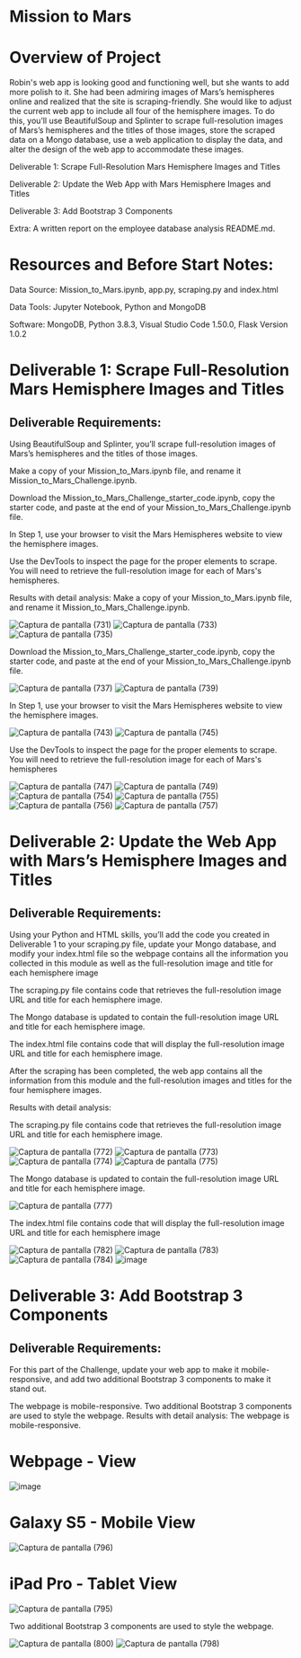 # Mission to Mars

# Overview of Project

Robin's web app is looking good and functioning well, but she wants to add more polish to it. She had been admiring images of Mars’s hemispheres online and realized that the site is scraping-friendly. She would like to adjust the current web app to include all four of the hemisphere images. To do this, you’ll use BeautifulSoup and Splinter to scrape full-resolution images of Mars’s hemispheres and the titles of those images, store the scraped data on a Mongo database, use a web application to display the data, and alter the design of the web app to accommodate these images.

Deliverable 1: Scrape Full-Resolution Mars Hemisphere Images and Titles

Deliverable 2: Update the Web App with Mars Hemisphere Images and Titles

Deliverable 3: Add Bootstrap 3 Components

Extra: A written report on the employee database analysis README.md.

# Resources and Before Start Notes:

Data Source: Mission_to_Mars.ipynb, app.py, scraping.py and index.html

Data Tools: Jupyter Notebook, Python and MongoDB

Software: MongoDB, Python 3.8.3, Visual Studio Code 1.50.0, Flask Version 1.0.2

# Deliverable 1: Scrape Full-Resolution Mars Hemisphere Images and Titles
## Deliverable Requirements:
Using BeautifulSoup and Splinter, you’ll scrape full-resolution images of Mars’s hemispheres and the titles of those images.

Make a copy of your Mission_to_Mars.ipynb file, and rename it Mission_to_Mars_Challenge.ipynb.

Download the Mission_to_Mars_Challenge_starter_code.ipynb, copy the starter code, and paste at the end of your Mission_to_Mars_Challenge.ipynb file.

In Step 1, use your browser to visit the Mars Hemispheres website to view the hemisphere images.

Use the DevTools to inspect the page for the proper elements to scrape. You will need to retrieve the full-resolution image for each of Mars's hemispheres.

Results with detail analysis:
Make a copy of your Mission_to_Mars.ipynb file, and rename it Mission_to_Mars_Challenge.ipynb.

![Captura de pantalla (731)](https://user-images.githubusercontent.com/86340630/136678227-c35c57ae-eacd-45f9-b206-05af9876f935.png)
![Captura de pantalla (733)](https://user-images.githubusercontent.com/86340630/136678240-a2a281b6-1573-48df-824f-2e60a410ca3b.png)
![Captura de pantalla (735)](https://user-images.githubusercontent.com/86340630/136678357-6d17e036-62af-49b3-a948-b29f009a42df.png)

Download the Mission_to_Mars_Challenge_starter_code.ipynb, copy the starter code, and paste at the end of your Mission_to_Mars_Challenge.ipynb file.

![Captura de pantalla (737)](https://user-images.githubusercontent.com/86340630/136678522-9ebb01da-6234-4379-bc72-9c765c92cc11.png)
![Captura de pantalla (739)](https://user-images.githubusercontent.com/86340630/136679348-a8087666-6648-4e75-9461-81430974a33d.png)

In Step 1, use your browser to visit the Mars Hemispheres website to view the hemisphere images.

![Captura de pantalla (743)](https://user-images.githubusercontent.com/86340630/136709536-da24f014-5a9b-412d-957c-3371d51dac25.png)
![Captura de pantalla (745)](https://user-images.githubusercontent.com/86340630/136709593-6703f89d-8810-4248-83d6-55259fdc9ccb.png)

Use the DevTools to inspect the page for the proper elements to scrape. You will need to retrieve the full-resolution image for each of Mars's hemispheres

![Captura de pantalla (747)](https://user-images.githubusercontent.com/86340630/136709690-05125d78-3aee-42a0-a74a-1b254d773de5.png)
![Captura de pantalla (749)](https://user-images.githubusercontent.com/86340630/136709733-c6c64549-4d58-49f3-887c-7cdb0dc9e417.png)
![Captura de pantalla (754)](https://user-images.githubusercontent.com/86340630/136709827-07547c2d-b88d-456b-9a92-33707f81e731.png)
![Captura de pantalla (755)](https://user-images.githubusercontent.com/86340630/136709853-db04f436-cf9f-4620-a4af-72b488293a0d.png)
![Captura de pantalla (756)](https://user-images.githubusercontent.com/86340630/136709878-188cbf49-1b0d-41fb-b0c2-db43f87a4a40.png)
![Captura de pantalla (757)](https://user-images.githubusercontent.com/86340630/136709893-8b23d1c9-ed35-4d97-9196-bfd3d7c137ac.png)

# Deliverable 2: Update the Web App with Mars’s Hemisphere Images and Titles

## Deliverable Requirements:

Using your Python and HTML skills, you’ll add the code you created in Deliverable 1 to your scraping.py file, update your Mongo database, and modify your index.html file so the webpage contains all the information you collected in this module as well as the full-resolution image and title for each hemisphere image

The scraping.py file contains code that retrieves the full-resolution image URL and title for each hemisphere image.

The Mongo database is updated to contain the full-resolution image URL and title for each hemisphere image.

The index.html file contains code that will display the full-resolution image URL and title for each hemisphere image.

After the scraping has been completed, the web app contains all the information from this module and the full-resolution images and titles for the four hemisphere images.

Results with detail analysis:

The scraping.py file contains code that retrieves the full-resolution image URL and title for each hemisphere image.

![Captura de pantalla (772)](https://user-images.githubusercontent.com/86340630/136710567-e9c8c3b9-bf43-4a26-b3b1-970fed54b40f.png)
![Captura de pantalla (773)](https://user-images.githubusercontent.com/86340630/136710577-e62fbbb8-6028-4b6d-abbb-19d12580ae60.png)
![Captura de pantalla (774)](https://user-images.githubusercontent.com/86340630/136710494-484a4ede-bc6b-404f-9c65-2097a824ed2b.png)
![Captura de pantalla (775)](https://user-images.githubusercontent.com/86340630/136710515-569bd66a-a4e5-4445-90b0-d04795dcf2e6.png)

The Mongo database is updated to contain the full-resolution image URL and title for each hemisphere image.

![Captura de pantalla (777)](https://user-images.githubusercontent.com/86340630/136710666-53aba9da-81b7-4540-b5f0-6c7505dc10d7.png)

The index.html file contains code that will display the full-resolution image URL and title for each hemisphere image

![Captura de pantalla (782)](https://user-images.githubusercontent.com/86340630/136710774-35615632-7f81-4c6d-a7b8-0e554e9fd29f.png)
![Captura de pantalla (783)](https://user-images.githubusercontent.com/86340630/136710789-06e5e98a-8a23-4b47-a87a-71228a398ba4.png)
![Captura de pantalla (784)](https://user-images.githubusercontent.com/86340630/136710854-9e4e3035-b73c-483c-9844-5205db4a58af.png)
![image](https://user-images.githubusercontent.com/86340630/136710840-7aeafbe2-3cbb-4ea3-8e8f-f9db3abd7523.png)

# Deliverable 3: Add Bootstrap 3 Components
## Deliverable Requirements:
For this part of the Challenge, update your web app to make it mobile-responsive, and add two additional Bootstrap 3 components to make it stand out.

The webpage is mobile-responsive.
Two additional Bootstrap 3 components are used to style the webpage.
Results with detail analysis:
The webpage is mobile-responsive.

# Webpage - View

![image](https://user-images.githubusercontent.com/86340630/136712192-a5e2d31c-f6b7-4707-90ae-0c0707f9ce0f.png)

# Galaxy S5 - Mobile View

![Captura de pantalla (796)](https://user-images.githubusercontent.com/86340630/136712266-a5a62415-3db2-4ee2-9285-88c92bd7a3e9.png)

# iPad Pro - Tablet View

![Captura de pantalla (795)](https://user-images.githubusercontent.com/86340630/136712291-09dced92-bbf8-4332-b48f-b0675eec7fdc.png)

Two additional Bootstrap 3 components are used to style the webpage.

![Captura de pantalla (800)](https://user-images.githubusercontent.com/86340630/136712421-011bc073-add3-491b-b99e-af80b0533a09.png)
![Captura de pantalla (798)](https://user-images.githubusercontent.com/86340630/136712439-93d52b29-f747-45c2-bbf4-8d1408ffa415.png)










